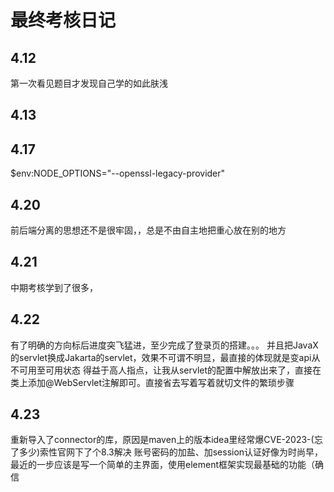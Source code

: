 # 最终考核日记

## 4.12

第一次看见题目才发现自己学的如此肤浅

## 4.13



## 4.17

$env:NODE_OPTIONS="--openssl-legacy-provider"

## 4.20

前后端分离的思想还不是很牢固，，总是不由自主地把重心放在别的地方

## 4.21

中期考核学到了很多，

## 4.22

有了明确的方向标后进度突飞猛进，至少完成了登录页的搭建。。。
并且把JavaX的servlet换成Jakarta的servlet，效果不可谓不明显，最直接的体现就是变api从不可用至可用状态
得益于高人指点，让我从servlet的配置中解放出来了，直接在类上添加@WebServlet注解即可。直接省去写着写着就切文件的繁琐步骤

## 4.23

重新导入了connector的库，原因是maven上的版本idea里经常爆CVE-2023-(忘了多少)索性官网下了个8.3解决
账号密码的加盐、加session认证好像为时尚早，最近的一步应该是写一个简单的主界面，使用element框架实现最基础的功能（确信